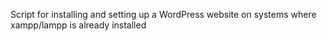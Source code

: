 Script for installing and setting up a WordPress website on systems where xampp/lampp is already installed

